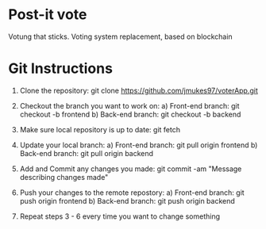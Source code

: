 # Post-it vote
Votung that sticks.
Voting system replacement, based on blockchain 

# Git Instructions

1. Clone the repository: git clone https://github.com/jmukes97/voterApp.git

2. Checkout the branch you want to work on:
  a) Front-end branch: git checkout -b frontend
  b) Back-end branch: git checkout -b backend
  
3. Make sure local repository is up to date: git fetch

4. Update your local branch: 
  a) Front-end branch: git pull origin frontend
  b) Back-end branch: git pull origin backend

5. Add and Commit any changes you made: git commit -am "Message describing changes made"

6. Push your changes to the remote repostory:
  a) Front-end branch: git push origin frontend
  b) Back-end branch: git push origin backend

7. Repeat steps 3 - 6 every time you want to change something

